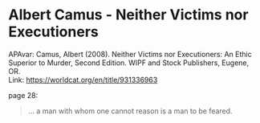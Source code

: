 # Albert Camus - Neither Victims nor Executioners

APAvar: Camus, Albert (2008). Neither Victims nor Executioners: An Ethic Superior to Murder, Second Edition. WIPF and Stock Publishers, Eugene, OR.  
Link: <https://worldcat.org/en/title/931336963>   

page 28:  
> ... a man with whom one cannot reason is a man to be feared.  

